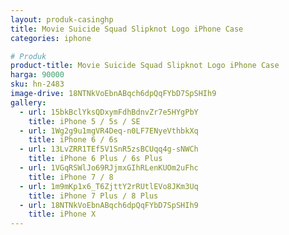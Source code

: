 ```yaml
---
layout: produk-casinghp
title: Movie Suicide Squad Slipknot Logo iPhone Case
categories: iphone

# Produk
product-title: Movie Suicide Squad Slipknot Logo iPhone Case
harga: 90000
sku: hn-2483
image-drive: 18NTNkVoEbnABqch6dpQqFYbD7SpSHIh9
gallery:
  - url: 15bkBclYksQDxymFdhBdnvZr7e5HYgPbY
    title: iPhone 5 / 5s / SE
  - url: 1Wg2g9u1mgVR4Deq-n0LF7ENyeVthbkXq
    title: iPhone 6 / 6s
  - url: 13LvZRR1TEf5V1SnR5zsBCUqq4g-sNWCh
    title: iPhone 6 Plus / 6s Plus
  - url: 1VGqRSWlJo69RJjmxGIhRLenKUOm2uFhc
    title: iPhone 7 / 8
  - url: 1m9mKp1x6_T6ZjttY2rRUtlEVo8JKm3Uq
    title: iPhone 7 Plus / 8 Plus
  - url: 18NTNkVoEbnABqch6dpQqFYbD7SpSHIh9
    title: iPhone X
---
```

